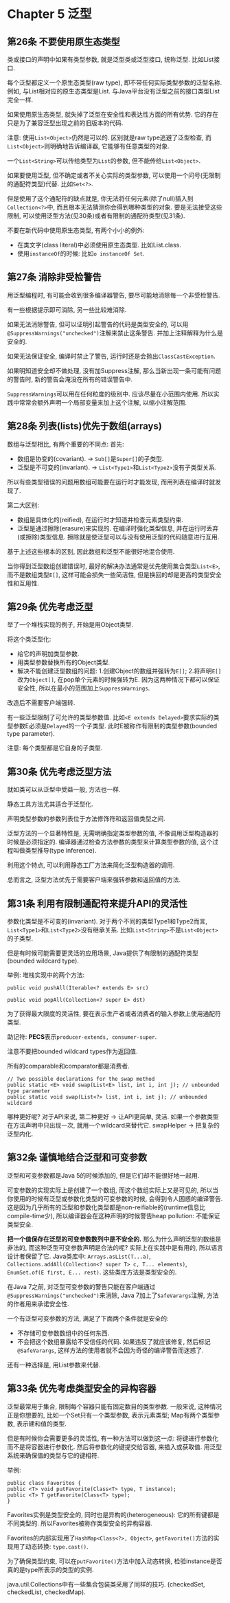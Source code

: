 # Chapter 5 泛型

## 第26条 不要使用原生态类型
类或接口的声明中如果有类型参数, 就是泛型类或泛型接口, 统称泛型.
比如List<E>接口.

每个泛型都定义一个原生态类型(raw type), 即不带任何实际类型参数的泛型名称. 
例如, 与List<E>相对应的原生态类型是List. 与Java平台没有泛型之前的接口类型List完全一样.

如果使用原生态类型, 就失掉了泛型在安全性和表达性方面的所有优势. 它的存在只是为了兼容泛型出现之前的旧版本的代码.

注意: 使用`List<Object>`仍然是可以的.
区别就是raw type逃避了泛型检查, 而`List<Object>`则明确地告诉编译器, 它能够有任意类型的对象. 

一个`List<String>`可以传给类型为`List`的参数, 但不能传给`List<Object>`.

如果要使用泛型, 但不确定或者不关心实际的类型参数, 可以使用一个问号(无限制的通配符类型)代替. 比如`Set<?>`.

但是使用了这个通配符的缺点就是, 你无法将任何元素(除了null)插入到`Collection<?>`中, 而且根本无法猜测你会得到哪种类型的对象. 
要是无法接受这些限制, 可以使用泛型方法(见30条)或者有限制的通配符类型(见31条).

不要在新代码中使用原生态类型, 有两个小小的例外:
* 在类文字(class literal)中必须使用原生态类型. 比如List.class.
* 使用`instanceOf`的时候: 比如`o instanceOf Set`.


## 第27条 消除非受检警告
用泛型编程时, 有可能会收到很多编译器警告, 要尽可能地消除每一个非受检警告.

有一些根据提示即可消除, 另一些比较难消除.

如果无法消除警告, 但可以证明引起警告的代码是类型安全的, 可以用
`@SuppressWarnings("unchecked")`注解来禁止这条警告. 并加上注释解释为什么是安全的.

如果无法保证安全, 编译时禁止了警告, 运行时还是会抛出`ClassCastException`.

如果明知道安全却不做处理, 没有加Suppress注解, 那么当新出现一条可能有问题的警告时, 新的警告会淹没在所有的错误警告中.

`SuppressWarnings`可以用在任何粒度的级别中. 应该尽量在小范围内使用. 所以实践中常常会额外声明一个局部变量来加上这个注解, 以缩小注解范围.

## 第28条 列表(lists)优先于数组(arrays)
数组与泛型相比, 有两个重要的不同点:
首先:
* 数组是协变的(covariant). -> `Sub[]`是`Super[]`的子类型.
* 泛型是不可变的(invariant). -> `List<Type1>`和`List<Type2>`没有子类型关系.

所以有些类型错误的问题用数组可能要在运行时才能发现, 而用列表在编译时就发现了.

第二大区别:
* 数组是具体化的(reified), 在运行时才知道并检查元素类型约束.
* 泛型是通过擦除(erasure)来实现的. 在编译时强化类型信息, 并在运行时丢弃(或擦除)类型信息. 擦除就是使泛型可以与没有使用泛型的代码随意进行互用.

基于上述这些根本的区别, 因此数组和泛型不能很好地混合使用.

当你得到泛型数组创建错误时, 最好的解决办法通常是优先使用集合类型`List<E>`, 而不是数组类型`E[]`, 这样可能会损失一些简洁性, 但是换回的却是更高的类型安全性和互用性.


## 第29条 优先考虑泛型
举了一个堆栈实现的例子, 开始是用Object类型.

将这个类泛型化:
* 给它的声明加类型参数.
* 用类型参数替换所有的Object类型.
* 解决不能创建泛型数组的问题: 1.创建Object的数组并强转为`E[]`; 2.将声明`E[]`改为`Object[]`, 在pop单个元素的时候强转为E. 因为这两种情况下都可以保证安全性, 所以在最小的范围加上`SuppressWarnings`.

改造后不需要客户端强转.

有一些泛型限制了可允许的类型参数值. 比如`<E extends Delayed>`要求实际的类型参数E必须是`Delayed`的一个子类型. 
此时E被称作有限制的类型参数(bounded type parameter). 

注意: 每个类型都是它自身的子类型.


## 第30条 优先考虑泛型方法
就如类可以从泛型中受益一般, 方法也一样.

静态工具方法尤其适合于泛型化.

声明类型参数的参数列表位于方法修饰符和返回值类型之间.

泛型方法的一个显著特性是, 无需明确指定类型参数的值, 不像调用泛型构造器的时候是必须指定的. 
编译器通过检查方法参数的类型来计算类型参数的值, 这个过程叫做类型推导(type inference).

利用这个特点, 可以利用静态工厂方法来简化泛型构造器的调用.

总而言之, 泛型方法优先于需要客户端来强转参数和返回值的方法.

## 第31条 利用有限制通配符来提升API的灵活性
参数化类型是不可变的(invariant). 对于两个不同的类型Type1和Type2而言, `List<Type1>`和`List<Type2>`没有继承关系.
比如`List<String>`不是`List<Object>`的子类型.

但是有时候可能需要更灵活的应用场景, Java提供了有限制的通配符类型(bounded wildcard type).

举例: 堆栈实现中的两个方法:
```
public void pushAll(Iterable<? extends E> src)

public void popAll(Collection<? super E> dst)
```

为了获得最大限度的灵活性, 要在表示生产者或者消费者的输入参数上使用通配符类型.

助记符:
**PECS**表示`producer-extends, consumer-super`.

注意不要把bounded wildcard types作为返回值.

所有的comparable和comparator都是消费者.

```
// Two possible declarations for the swap method
public static <E> void swap(List<E> list, int i, int j); // unbounded type parameter
public static void swap(List<?> list, int i, int j); // unbounded wildcard

```
哪种更好呢? 对于API来说, 第二种更好 -> 让API更简单, 灵活. 
如果一个参数类型在方法声明中只出现一次, 就用一个wildcard来替代它.
swapHelper -> 把复杂的泛型内化.


## 第32条 谨慎地结合泛型和可变参数
泛型和可变参数都是Java 5的时候添加的, 但是它们却不能很好地一起用.

可变参数的实现实际上是创建了一个数组, 而这个数组实际上又是可见的, 所以当你使用的时候有泛型或参数化类型的可变参数的时候, 会得到令人困惑的编译警告.
这是因为几乎所有的泛型和参数化类型都是non-reifiable的(runtime信息比compile-time少),
所以编译器会在这种声明的时候警告heap pollution: 不能保证类型安全. 

**把一个值保存在泛型的可变参数数列中是不安全的.**
那么为什么声明泛型的数组是非法的, 而这种泛型可变参数声明是合法的呢? 实际上在实践中是有用的, 所以语言设计者保留了它.
Java类库中: `Arrays.asList(T...a)`, `Collections.addAll(Collection<? super T> c, T... elements)`, `EnumSet.of(E first, E... rest)`.
这些类库方法是类型安全的.

在Java 7之前, 对泛型可变参数的警告只能在客户端通过`@SuppressWarnings("unchecked")`来消除, 
Java 7加上了`SafeVarargs`注解, 方法的作者用来承诺安全性.

一个有泛型可变参数的方法, 满足了下面两个条件就是安全的:
* 不存储可变参数数组中的任何东西.
* 不会把这个数组暴露给不受信任的代码.
如果违反了就应该修复, 然后标记`@SafeVarargs`, 这样方法的使用者就不会因为奇怪的编译警告而迷惑了.

还有一种选择是, 用List参数来代替.

## 第33条 优先考虑类型安全的异构容器
泛型最常用于集合, 限制每个容器只能有固定数目的类型参数.
一般来说, 这种情况正是你想要的, 比如一个Set只有一个类型参数, 表示元素类型; Map有两个类型参数, 表示建和值的类型.

但是有时候你会需要更多的灵活性, 有一种方法可以做到这一点: 
将键进行参数化而不是将容器进行参数化. 然后将参数化的键提交给容器, 来插入或获取值. 用泛型系统来确保值的类型与它的键相符.

举例:
```
public class Favorites {
public <T> void putFavorite(Class<T> type, T instance);
public <T> T getFavorite(Class<T> type);
}
```

Favorites实例是类型安全的, 同时也是异构的(heterogeneous): 它的所有键都是不同类型的. 所以Favorites被称作类型安全的异构容器.

Favorites的内部实现用了`HashMap<Class<?>, Object>`, `getFavorite()`方法的实现用了动态转换: `type.cast()`.

为了确保类型约束, 可以在`putFavorite()`方法中加入动态转换, 检验instance是否真的是type所表示的类型的实例. 

java.util.Collections中有一些集合包装类采用了同样的技巧. (checkedSet, checkedList, checkedMap).
